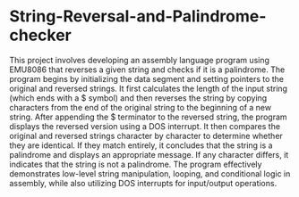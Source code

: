 # String-Reversal-and-Palindrome-checker
This project involves developing an assembly language program using EMU8086 that reverses a given string and checks if it is a palindrome. The program begins by initializing the data segment and setting pointers to the original and reversed strings. It first calculates the length of the input string (which ends with a $ symbol) and then reverses the string by copying characters from the end of the original string to the beginning of a new string. After appending the $ terminator to the reversed string, the program displays the reversed version using a DOS interrupt. It then compares the original and reversed strings character by character to determine whether they are identical. If they match entirely, it concludes that the string is a palindrome and displays an appropriate message. If any character differs, it indicates that the string is not a palindrome. The program effectively demonstrates low-level string manipulation, looping, and conditional logic in assembly, while also utilizing DOS interrupts for input/output operations.
